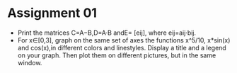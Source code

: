 # Assignment 01
- Print the matrices C=A−B,D=A·B andE= [eij], where eij=aij·bij.
- For x∈[0,3], graph on the same set of axes the functions x^5/10, x*sin(x) and cos(x),in different colors and linestyles. Display a title and a legend on your graph.  Then plot them on different pictures, but in the same window.
